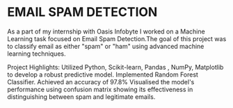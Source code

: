 # EMAIL SPAM DETECTION
As a part of my internship with Oasis Infobyte I worked on a Machine Learning task focused on Email Spam Detection.The goal of this project was to classify email as either "spam" or "ham" using advanced machine learning techniques.

Project Highlights:
Utilized Python, Scikit-learn, Pandas , NumPy, Matplotlib to develop a robust predictive model.
Implemented Random Forest Classifier.
Achieved an accuracy of 97.8%
Visualised the model's performance using confusion matrix showing its effectiveness in distinguishing between spam and legitimate emails.
